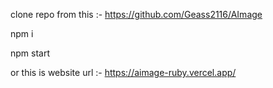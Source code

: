 clone repo from this :- https://github.com/Geass2116/AImage

npm i

npm start

or this is website url :- https://aimage-ruby.vercel.app/